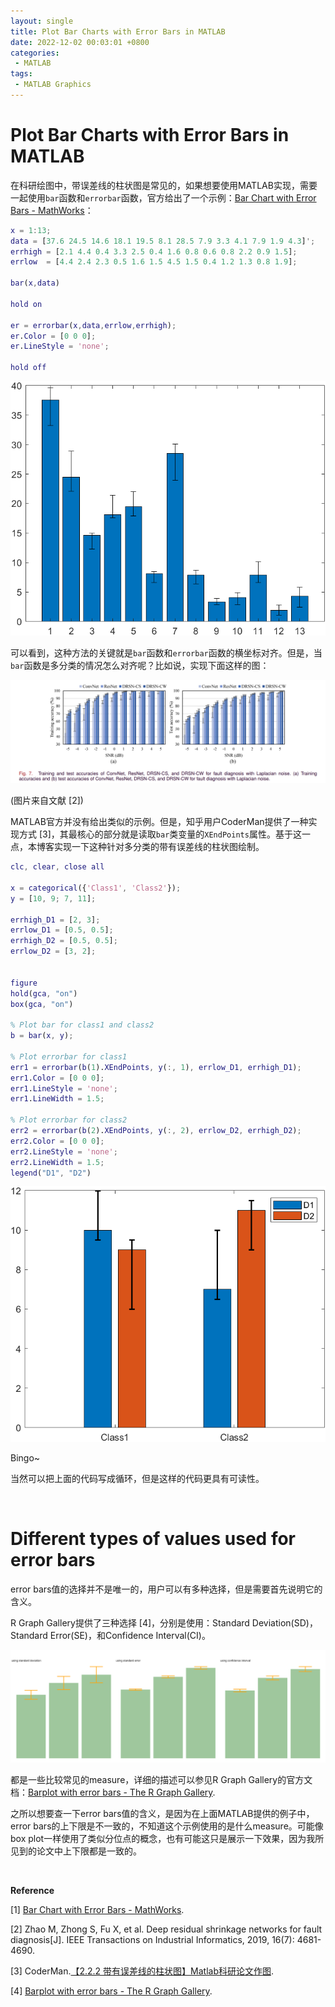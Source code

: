 ```yaml
---
layout: single
title: Plot Bar Charts with Error Bars in MATLAB
date: 2022-12-02 00:03:01 +0800
categories: 
 - MATLAB
tags:
 - MATLAB Graphics
---
```


# Plot Bar Charts with Error Bars in MATLAB

在科研绘图中，带误差线的柱状图是常见的，如果想要使用MATLAB实现，需要一起使用`bar`函数和`errorbar`函数，官方给出了一个示例：[Bar Chart with Error Bars - MathWorks](https://ww2.mathworks.cn/help/matlab/creating_plots/bar-chart-with-error-bars.html)：

```matlab
x = 1:13;
data = [37.6 24.5 14.6 18.1 19.5 8.1 28.5 7.9 3.3 4.1 7.9 1.9 4.3]';
errhigh = [2.1 4.4 0.4 3.3 2.5 0.4 1.6 0.8 0.6 0.8 2.2 0.9 1.5];
errlow  = [4.4 2.4 2.3 0.5 1.6 1.5 4.5 1.5 0.4 1.2 1.3 0.8 1.9];

bar(x,data)                

hold on

er = errorbar(x,data,errlow,errhigh);    
er.Color = [0 0 0];                            
er.LineStyle = 'none';  

hold off
```

<img src="https://github.com/HelloWorld-1017/blog-images/blob/main/migration/imgpersonal/image-20221201232609322.png?raw=true" alt="image-20221201232609322"  />

可以看到，这种方法的关键就是`bar`函数和`errorbar`函数的横坐标对齐。但是，当`bar`函数是多分类的情况怎么对齐呢？比如说，实现下面这样的图：

![image-20221201232814238](https://github.com/HelloWorld-1017/blog-images/blob/main/migration/imgpersonal/image-20221201232814238.png?raw=true)

(图片来自文献 [2])

MATLAB官方并没有给出类似的示例。但是，知乎用户CoderMan提供了一种实现方式 [3]，其最核心的部分就是读取`bar`类变量的`XEndPoints`属性。基于这一点，本博客实现一下这种针对多分类的带有误差线的柱状图绘制。

```matlab
clc, clear, close all

x = categorical({'Class1', 'Class2'});
y = [10, 9; 7, 11];

errhigh_D1 = [2, 3];
errlow_D1 = [0.5, 0.5];
errhigh_D2 = [0.5, 0.5];
errlow_D2 = [3, 2];


figure
hold(gca, "on")
box(gca, "on")

% Plot bar for class1 and class2
b = bar(x, y);

% Plot errorbar for class1
err1 = errorbar(b(1).XEndPoints, y(:, 1), errlow_D1, errhigh_D1);
err1.Color = [0 0 0];                            
err1.LineStyle = 'none';  
err1.LineWidth = 1.5;

% Plot errorbar for class2
err2 = errorbar(b(2).XEndPoints, y(:, 2), errlow_D2, errhigh_D2);
err2.Color = [0 0 0];                            
err2.LineStyle = 'none';  
err2.LineWidth = 1.5;
legend("D1", "D2")
```

![image-20221202001308659](https://github.com/HelloWorld-1017/blog-images/blob/main/migration/imgpersonal/image-20221202001308659.png?raw=true)

Bingo~ 

当然可以把上面的代码写成循环，但是这样的代码更具有可读性。

<br>

# Different types of values used for error bars

error bars值的选择并不是唯一的，用户可以有多种选择，但是需要首先说明它的含义。

R Graph Gallery提供了三种选择 [4]，分别是使用：Standard Deviation(SD)，Standard Error(SE)，和Confidence Interval(CI)。

![image-20221202113915392](https://github.com/HelloWorld-1017/blog-images/blob/main/migration/imgpersonal/image-20221202113915392.png?raw=true)

都是一些比较常见的measure，详细的描述可以参见R Graph Gallery的官方文档：[Barplot with error bars - The R Graph Gallery](https://r-graph-gallery.com/4-barplot-with-error-bar.html). 

之所以想要查一下error bars值的含义，是因为在上面MATLAB提供的例子中，error bars的上下限是不一致的，不知道这个示例使用的是什么measure。可能像box plot一样使用了类似分位点的概念，也有可能这只是展示一下效果，因为我所见到的论文中上下限都是一致的。

<br>

**Reference**

[1] [Bar Chart with Error Bars - MathWorks](https://ww2.mathworks.cn/help/matlab/creating_plots/bar-chart-with-error-bars.html).

[2] Zhao M, Zhong S, Fu X, et al. Deep residual shrinkage networks for fault diagnosis[J]. IEEE Transactions on Industrial Informatics, 2019, 16(7): 4681-4690.

[3] CoderMan.[【2.2.2 带有误差线的柱状图】Matlab科研论文作图](https://zhuanlan.zhihu.com/p/349573334).

[4] [Barplot with error bars - The R Graph Gallery](https://r-graph-gallery.com/4-barplot-with-error-bar.html).

